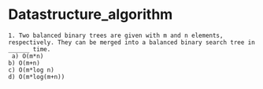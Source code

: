 # Datastructure_algorithm

`1. Two balanced binary trees are given with m and n elements, respectively. They can be merged into a balanced binary search tree in ______ time.`<br />
` a) O(m*n)`<br />
`b) O(m+n)`<br />
`c) O(m*log n)`<br />
`d) O(m*log(m+n))`<br />


